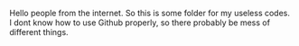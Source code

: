 Hello people from the internet.
So this is some folder for my useless codes. I dont know how to use Github properly, so there probably be mess of different things.
